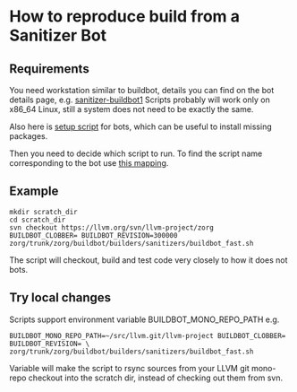 # How to reproduce build from a Sanitizer Bot

## Requirements 
You need workstation similar to buildbot, details you can find on the bot details page, e.g. [sanitizer-buildbot1](http://lab.llvm.org:8011/buildslaves/sanitizer-buildbot1)
Scripts probably will work only on x86_64 Linux, still a system does not need to be exactly the same.

Also here is [setup script](https://github.com/google/sanitizers/blob/master/buildbot/start_script.sh) for bots, which can be useful to install missing packages.

Then you need to decide which script to run. To find the script name corresponding to the bot use [this mapping](https://llvm.org/svn/llvm-project/zorg/trunk/zorg/buildbot/builders/sanitizers/buildbot_selector.py).

## Example
```
mkdir scratch_dir
cd scratch_dir
svn checkout https://llvm.org/svn/llvm-project/zorg
BUILDBOT_CLOBBER= BUILDBOT_REVISION=300000 zorg/trunk/zorg/buildbot/builders/sanitizers/buildbot_fast.sh
```
The script will checkout, build and test code very closely to how it does not bots.

## Try local changes
Scripts support environment variable BUILDBOT_MONO_REPO_PATH
e.g. 
```
BUILDBOT_MONO_REPO_PATH=~/src/llvm.git/llvm-project BUILDBOT_CLOBBER= BUILDBOT_REVISION= \
zorg/trunk/zorg/buildbot/builders/sanitizers/buildbot_fast.sh
```
Variable will make the script to rsync sources from your LLVM git mono-repo checkout into the scratch dir, instead of checking out them from svn.